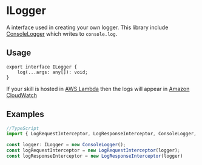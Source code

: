 # ILogger

A interface used in creating your own logger. This library include [ConsoleLogger](ConsoleLogger.md) which writes to `console.log`.

## Usage

```
export interface ILogger {    
    log(...args: any[]): void;    
}
```

If your skill is hosted in [AWS Lambda](https://aws.amazon.com/lambda/) then the logs will appear in [Amazon CloudWatch](https://aws.amazon.com/cloudwatch/)

## Examples

```ts
//TypeScript
import { LogRequestInterceptor, LogResponseInterceptor, ConsoleLogger, ILogger } from "ask-community-interceptors";

const logger: ILogger = new ConsoleLogger();
const logRequestInterceptor = new LogRequestInterceptor(logger);
const logResponseInterceptor = new LogResponseInterceptor(logger)
```
